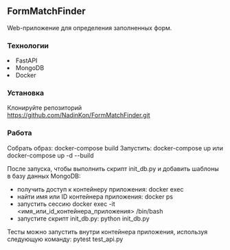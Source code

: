 ## FormMatchFinder
Web-приложение для определения заполненных форм.

### Технологии
<li> FastAPI
<li> MongoDB
<li> Docker

### Установка
Клонируйте репозиторий https://github.com/NadinKon/FormMatchFinder.git <br>

### Работа
Собрать образ: docker-compose build
Запустить: docker-compose up или docker-compose up -d --build

После запуска, чтобы выполнить скрипт init_db.py и добавить шаблоны в базу данных MongoDB: <br>
- получить доступ к контейнеру приложения: docker exec <br>
- найти имя или ID контейнера приложения: docker ps <br>
- запустить сессию docker exec -it <имя_или_id_контейнера_приложения> /bin/bash <br>
- запустите скрипт init_db.py: python init_db.py <br>

Тесты можно запустить внутри контейнера приложения, используя следующую команду: pytest test_api.py
